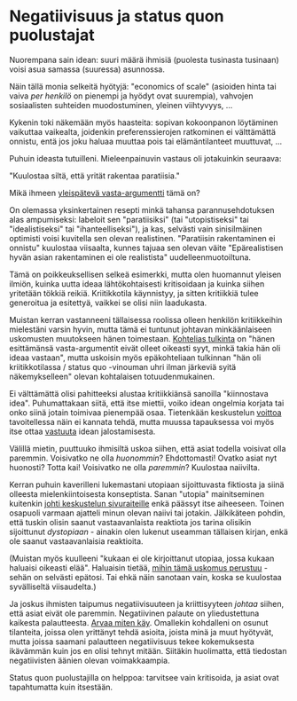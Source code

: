 # Negatiivisuus ja status quon puolustajat

Nuorempana sain idean: suuri määrä ihmisiä (puolesta tusinasta tusinaan) voisi asua samassa (suuressa) asunnossa.

Näin tällä monia selkeitä hyötyjä: "economics of scale" (asioiden hinta tai vaiva *per henkilö* on pienempi ja hyödyt ovat suurempia), vahvojen sosiaalisten suhteiden muodostuminen, yleinen viihtyvyys, ...

Kykenin toki näkemään myös haasteita: sopivan kokoonpanon löytäminen vaikuttaa vaikealta, joidenkin preferenssierojen ratkominen ei välttämättä onnistu, entä jos joku haluaa muuttaa pois tai elämäntilanteet muuttuvat, ...

Puhuin ideasta tutuilleni. Mieleenpainuvin vastaus oli jotakuinkin seuraava:

"Kuulostaa siltä, että yrität rakentaa paratiisia."

Mikä ihmeen [yleispätevä vasta-argumentti]() tämä on?

On olemassa yksinkertainen resepti minkä tahansa parannusehdotuksen alas ampumiseksi: labeloit sen "paratiisiksi" (tai "utopistiseksi" tai "idealistiseksi" tai "ihanteelliseksi"), ja kas, selvästi vain sinisilmäinen optimisti voisi kuvitella sen olevan realistinen. "Paratiisin rakentaminen ei onnistu" kuulostaa viisaalta, kunnes tajuaa sen olevan väite "Epärealistisen hyvän asian rakentaminen ei ole realistista" uudelleenmuotoiltuna.

Tämä on poikkeuksellisen selkeä esimerkki, mutta olen huomannut yleisen ilmiön, kuinka uutta ideaa lähtökohtaisesti kritisoidaan ja kuinka siihen yritetään tökkiä reikiä. Kriitikkotila käynnistyy, ja sitten kritiikkiä tulee generoitua ja esitettyä, vaikkei se olisi niin laadukasta.

Muistan kerran vastanneeni tällaisessa roolissa olleen henkilön kritiikkeihin mielestäni varsin hyvin, mutta tämä ei tuntunut johtavan minkäänlaiseen uskomusten muutokseen hänen toimestaan. [Kohtelias tulkinta]() on "hänen esittämänsä vasta-argumentit eivät olleet oikeasti syyt, minkä takia hän oli ideaa vastaan", mutta uskoisin myös epäkohteliaan tulkinnan "hän oli kriitikkotilassa / status quo -vinouman uhri ilman järkeviä syitä näkemykselleen" olevan kohtalaisen totuudenmukainen.

Ei välttämättä olisi pahitteeksi alustaa kritiikkiänsä sanoilla "kiinnostava idea". Puhumattakaan siitä, että itse miettii, voiko idean ongelmia korjata tai onko siinä jotain toimivaa pienempää osaa. Tietenkään keskustelun [voittoa]() tavoitellessa näin ei kannata tehdä, mutta muussa tapauksessa voi myös itse ottaa [vastuuta]() idean jalostamisesta.

Välillä mietin, puuttuuko ihmisiltä uskoa siihen, että asiat todella voisivat olla paremmin. Voisivatko ne olla *huonommin*? Ehdottomasti! Ovatko asiat nyt huonosti? Totta kai! Voisivatko ne olla *paremmin*? Kuulostaa naiivilta.

Kerran puhuin kaverilleni lukemastani utopiaan sijoittuvasta fiktiosta ja siinä olleesta mielenkiintoisesta konseptista. Sanan "utopia" mainitseminen kuitenkin [johti keskustelun sivuraiteille]() enkä päässyt itse aiheeseen. Toinen osapuoli varmaan ajatteli minun olevan naiivi tai jotakin. Jälkikäteen pohdin, että tuskin olisin saanut vastaavanlaista reaktiota jos tarina olisikin sijoittunut *dystopiaan* - ainakin olen lukenut useamman tällaisen kirjan, enkä ole saanut vastaavanlaisia reaktioita.

(Muistan myös kuulleeni "kukaan ei ole kirjoittanut utopiaa, jossa kukaan haluaisi oikeasti elää". Haluaisin tietää, [mihin tämä uskomus perustuu]() - sehän on selvästi epätosi. Tai ehkä näin sanotaan vain, koska se kuulostaa syvälliseltä viisaudelta.)

Ja joskus ihmisten taipumus negatiivisuuteen ja kriittisyyteen *johtaa* siihen, että asiat eivät ole paremmin. Negatiivinen palaute on yliedustettuna kaikesta palautteesta. [Arvaa miten käy](). Omallekin kohdalleni on osunut tilanteita, joissa olen yrittänyt tehdä asioita, joista minä ja muut hyötyvät, mutta joissa saamani palautteen negatiivisuus tekee kokemuksesta ikävämmän kuin jos en olisi tehnyt mitään. Siitäkin huolimatta, että tiedostan negatiivisten äänien olevan voimakkaampia.

Status quon puolustajilla on helppoa: tarvitsee vain kritisoida, ja asiat ovat tapahtumatta kuin itsestään.

